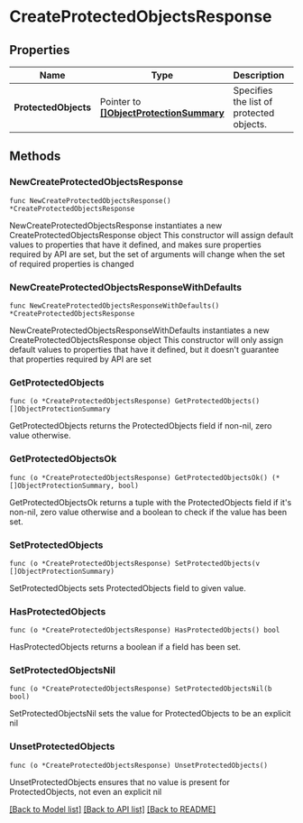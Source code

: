 # CreateProtectedObjectsResponse

## Properties

Name | Type | Description | Notes
------------ | ------------- | ------------- | -------------
**ProtectedObjects** | Pointer to [**[]ObjectProtectionSummary**](ObjectProtectionSummary.md) | Specifies the list of protected objects. | [optional] 

## Methods

### NewCreateProtectedObjectsResponse

`func NewCreateProtectedObjectsResponse() *CreateProtectedObjectsResponse`

NewCreateProtectedObjectsResponse instantiates a new CreateProtectedObjectsResponse object
This constructor will assign default values to properties that have it defined,
and makes sure properties required by API are set, but the set of arguments
will change when the set of required properties is changed

### NewCreateProtectedObjectsResponseWithDefaults

`func NewCreateProtectedObjectsResponseWithDefaults() *CreateProtectedObjectsResponse`

NewCreateProtectedObjectsResponseWithDefaults instantiates a new CreateProtectedObjectsResponse object
This constructor will only assign default values to properties that have it defined,
but it doesn't guarantee that properties required by API are set

### GetProtectedObjects

`func (o *CreateProtectedObjectsResponse) GetProtectedObjects() []ObjectProtectionSummary`

GetProtectedObjects returns the ProtectedObjects field if non-nil, zero value otherwise.

### GetProtectedObjectsOk

`func (o *CreateProtectedObjectsResponse) GetProtectedObjectsOk() (*[]ObjectProtectionSummary, bool)`

GetProtectedObjectsOk returns a tuple with the ProtectedObjects field if it's non-nil, zero value otherwise
and a boolean to check if the value has been set.

### SetProtectedObjects

`func (o *CreateProtectedObjectsResponse) SetProtectedObjects(v []ObjectProtectionSummary)`

SetProtectedObjects sets ProtectedObjects field to given value.

### HasProtectedObjects

`func (o *CreateProtectedObjectsResponse) HasProtectedObjects() bool`

HasProtectedObjects returns a boolean if a field has been set.

### SetProtectedObjectsNil

`func (o *CreateProtectedObjectsResponse) SetProtectedObjectsNil(b bool)`

 SetProtectedObjectsNil sets the value for ProtectedObjects to be an explicit nil

### UnsetProtectedObjects
`func (o *CreateProtectedObjectsResponse) UnsetProtectedObjects()`

UnsetProtectedObjects ensures that no value is present for ProtectedObjects, not even an explicit nil

[[Back to Model list]](../README.md#documentation-for-models) [[Back to API list]](../README.md#documentation-for-api-endpoints) [[Back to README]](../README.md)


